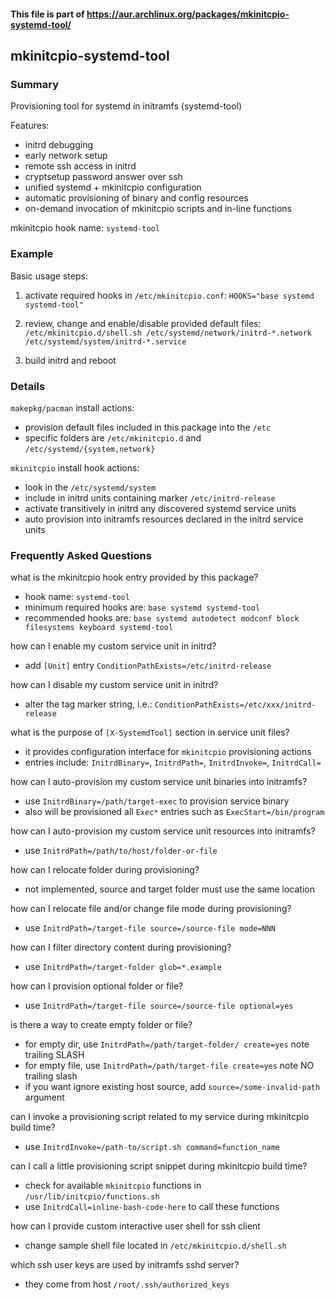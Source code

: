 #### This file is part of https://aur.archlinux.org/packages/mkinitcpio-systemd-tool/

## mkinitcpio-systemd-tool

### Summary 

Provisioning tool for systemd in initramfs (systemd-tool)

Features:
* initrd debugging
* early network setup
* remote ssh access in initrd
* cryptsetup password answer over ssh
* unified systemd + mkinitcpio configuration
* automatic provisioning of binary and config resources
* on-demand invocation of mkinitcpio scripts and in-line functions 

mkinitcpio hook name: `systemd-tool`

### Example

Basic usage steps:

1) activate required hooks in `/etc/mkinitcpio.conf`:
`
HOOKS="base systemd systemd-tool"
`

2) review, change and enable/disable provided default files:
`
/etc/mkinitcpio.d/shell.sh
/etc/systemd/network/initrd-*.network
/etc/systemd/system/initrd-*.service
`

3) build initrd and reboot

### Details

`makepkg/pacman` install actions:
* provision default files included in this package into the `/etc`
* specific folders are `/etc/mkinitcpio.d` and  `/etc/systemd/{system,network}`

`mkinitcpio` install hook actions:
* look in the `/etc/systemd/system`
* include in initrd units containing marker `/etc/initrd-release`
* activate transitively in initrd any discovered systemd service units
* auto provision into initramfs resources declared in the initrd service units  

### Frequently Asked Questions

what is the mkinitcpio hook entry provided by this package?
* hook name: `systemd-tool`
* minimum required hooks are: `base systemd systemd-tool`
* recommended hooks are: `base systemd autodetect modconf block filesystems keyboard systemd-tool`

how can I enable my custom service unit in initrd?
* add `[Unit]` entry `ConditionPathExists=/etc/initrd-release`

how can I disable my custom service unit in initrd?
* alter the tag marker string, i.e.: `ConditionPathExists=/etc/xxx/initrd-release`

what is the purpose of `[X-SystemdTool]` section in service unit files?
* it provides configuration interface for `mkinitcpio` provisioning actions
* entries include: `InitrdBinary=`, `InitrdPath=`, `InitrdInvoke=`, `InitrdCall=` 

how can I auto-provision my custom service unit binaries into initramfs?
* use `InitrdBinary=/path/target-exec` to provision service binary
* also will be provisioned all `Exec*` entries such as `ExecStart=/bin/program`

how can I auto-provision my custom service unit resources into initramfs?
* use `InitrdPath=/path/to/host/folder-or-file`

how can I relocate folder during provisioning?
* not implemented, source and target folder must use the same location

how can I relocate file and/or change file mode during provisioning?
* use `InitrdPath=/target-file source=/source-file mode=NNN` 

how can I filter directory content during provisioning?
* use `InitrdPath=/target-folder glob=*.example` 

how can I provision optional folder or file?
* use `InitrdPath=/target-file source=/source-file optional=yes`

is there a way to create empty folder or file?
* for empty dir, use `InitrdPath=/path/target-folder/ create=yes` note trailing SLASH
* for empty file, use `InitrdPath=/path/target-file create=yes` note NO trailing slash
* if you want ignore existing host source, add `source=/some-invalid-path` argument

can I invoke a provisioning script related to my service during mkinitcpio build time?
* use `InitrdInvoke=/path-to/script.sh command=function_name` 

can I call a little provisioning script snippet during mkinitcpio build time?
* check for available `mkinitcpio` functions in `/usr/lib/initcpio/functions.sh`
* use `InitrdCall=inline-bash-code-here` to call these functions 

how can I provide custom interactive user shell for ssh client
* change sample shell file located in `/etc/mkinitcpio.d/shell.sh`  

which ssh user keys are used by initramfs sshd server? 
* they come from host `/root/.ssh/authorized_keys`
